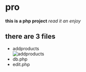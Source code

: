 # pro 
**this is a php project**
*read it an enjoy*

## there are 3 files 
- addproducts  
  ![addproducts](images/image.png)
- db.php  
- edit.php
